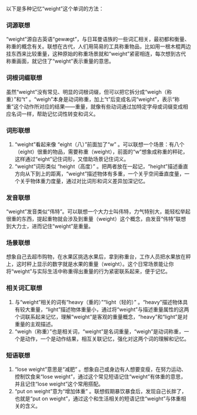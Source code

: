 以下是多种记忆“weight”这个单词的方法：

### 词源联想
“weight”源自古英语“gewægt”，与日耳曼语族的一些词汇相关，最初都和衡量、称重的概念有关。联想在古代，人们用简易的工具称重物品，比如用一根木棍两边挂东西来比较重量，这种原始的称重场景就和“weight”紧密相连，每次想到古代称重画面，就记住了“weight”表示重量的意思。

### 词根词缀联想
虽然“weight”没有常见、明显的词根词缀，但可以把它拆分成“weigh（称重）”和“t” 。“weigh”本身是动词称重，加上“t”后变成名词“weight”，表示“称重”这个动作所对应的结果——重量，就像有些动词通过加特定字母或词缀变成相应名词一样，帮助记忆词性转变和词义。

### 词形联想
1. “weight”看起来像 “eight（八）”前面加了“w” 。可以联想一个场景：有八个（eight）很重的物品，需要称重（weight），前面的“w”想象成称重的秤砣，这样通过“eight”记住词形，又借助场景记住词义。
2. “weight”词形类似 “height（高度）” 。把两者放在一起记，“height”描述垂直方向从下到上的距离，“weight”描述物体有多重，一个关乎空间垂直度量，一个关乎物体重力度量，通过对比词形和词义差异加深记忆。

### 发音联想
“weight”发音类似“伟特”。可以联想一个大力士叫伟特，力气特别大，能轻松举起很重的东西，提起重物就会涉及到重量（weight）这个概念，由发音“伟特”联想到大力士，进而记住“weight”是重量。

### 场景联想
想象自己去超市购物，在水果区挑选水果后，拿到称重台，工作人员把水果放在秤上，这时秤上显示的数字就是水果的重量（weight）。这个日常场景能让你将“weight”与实际生活中称重得出重量的行为紧密联系起来，便于记忆。

### 相关词汇联想
1. 与“weight”相关的词有“heavy（重的）”“light（轻的）” 。“heavy”描述物体具有较大重量，“light”描述物体重量小，通过将“weight”与描述重量属性的这两个词联系起来记忆，理解“weight”是客观的重量概念，“heavy”和“light”是对重量的主观描述。
2. “weigh（称重）”也是相关词，“weight”是名词重量，“weigh”是动词称重，一个是动作，一个是动作结果，相互关联记忆，强化对这两个词的理解和记忆。

### 短语联想
1. “lose weight”意思是“减肥” 。想象自己或身边有人想要变瘦，在努力运动、控制饮食来“lose weight”，通过这个常见短语记住“weight”有体重的意思，并且记住“lose weight”这个常用搭配。
2. “put on weight”意为“增加体重” 。联想假期暴饮暴食后，发现自己长胖了，也就是“put on weight”，通过这个和生活相关的短语记住“weight”与体重相关的含义。 